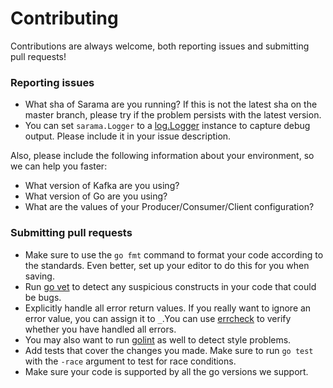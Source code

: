 # Contributing

Contributions are always welcome, both reporting issues and submitting pull requests!

### Reporting issues

- What sha of Sarama are you running? If this is not the latest sha on the master branch, please try if the problem persists with the latest version.
- You can set `sarama.Logger` to a [log.Logger](http://golang.org/pkg/log/#Logger) instance to capture debug output. Please include it in your issue description.

Also, please include the following information about your environment, so we can help you faster:

- What version of Kafka are you using?
- What version of Go are you using?
- What are the values of your Producer/Consumer/Client configuration?


### Submitting pull requests

- Make sure to use the `go fmt` command to format your code according to the standards. Even better, set up your editor to do this for you when saving.
- Run [go vet](https://godoc.org/golang.org/x/tools/cmd/vet) to detect any suspicious constructs in your code that could be bugs.
- Explicitly handle all error return values. If you really want to ignore an error value, you can assign it to `_`.You can use [errcheck](https://github.com/kisielk/errcheck) to verify whether you have handled all errors.
- You may also want to run [golint](https://github.com/golang/lint) as well to detect style problems.
- Add tests that cover the changes you made. Make sure to run `go test` with the `-race` argument to test for race conditions.
- Make sure your code is supported by all the go versions we support.
